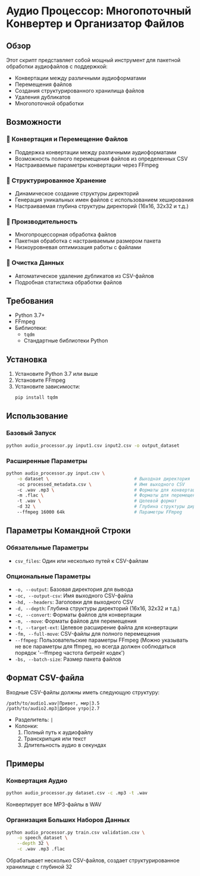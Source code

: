 # Аудио Процессор: Многопоточный Конвертер и Организатор Файлов

## Обзор

Этот скрипт представляет собой мощный инструмент для пакетной обработки аудиофайлов с поддержкой:
- Конвертации между различными аудиоформатами
- Перемещения файлов
- Создания структурированного хранилища файлов
- Удаления дубликатов
- Многопоточной обработки

## Возможности

### 🔄 Конвертация и Перемещение Файлов
- Поддержка конвертации между различными аудиоформатами
- Возможность полного перемещения файлов из определенных CSV
- Настраиваемые параметры конвертации через FFmpeg

### 📂 Структурированное Хранение
- Динамическое создание структуры директорий
- Генерация уникальных имен файлов с использованием хеширования
- Настраиваемая глубина структуры директорий (16x16, 32x32 и т.д.)

### 🚀 Производительность
- Многопроцессорная обработка файлов
- Пакетная обработка с настраиваемым размером пакета
- Низкоуровневая оптимизация работы с файлами

### 🧹 Очистка Данных
- Автоматическое удаление дубликатов из CSV-файлов
- Подробная статистика обработки файлов

## Требования

- Python 3.7+
- FFmpeg
- Библиотеки:
  - `tqdm`
  - Стандартные библиотеки Python

## Установка

1. Установите Python 3.7 или выше
2. Установите FFmpeg
3. Установите зависимости:
   ```bash
   pip install tqdm
   ```

## Использование

### Базовый Запуск

```bash
python audio_processor.py input1.csv input2.csv -o output_dataset
```

### Расширенные Параметры

```bash
python audio_processor.py input.csv \
    -o dataset \                                # Выходная директория
    -oc processed_metadata.csv \                # Имя выходного CSV
    -c .wav .mp3 \                              # Форматы для конвертации
    -m .flac \                                  # Форматы для перемещения
    -t .wav \                                   # Целевой формат
    -d 32 \                                     # Глубина структуры директорий
    --ffmpeg 16000 64k                          # Параметры FFmpeg
```

## Параметры Командной Строки

### Обязательные Параметры
- `csv_files`: Один или несколько путей к CSV-файлам

### Опциональные Параметры
- `-o, --output`: Базовая директория для вывода
- `-oc, --output-csv`: Имя выходного CSV-файла
- `-hd, --headers`: Заголовки для выходного CSV
- `-d, --depth`: Глубина структуры директорий (16x16, 32x32 и т.д.)
- `-c, --convert`: Форматы файлов для конвертации
- `-m, --move`: Форматы файлов для перемещения
- `-t, --target-ext`: Целевое расширение файла для конвертации
- `-fm, --full-move`: CSV-файлы для полного перемещения
- `--ffmpeg`: Пользовательские параметры FFmpeg (Можно указывать не все параметры 
  для ffmpeg, но всегда должен соблюдаться порядок '--ffmpeg частота битрейт кодек')
- `-bs, --batch-size`: Размер пакета файлов

## Формат CSV-файла

Входные CSV-файлы должны иметь следующую структуру:
```
/path/to/audio1.wav|Привет, мир|3.5
/path/to/audio2.mp3|Доброе утро|2.7
```

- Разделитель: `|`
- Колонки:
  1. Полный путь к аудиофайлу
  2. Транскрипция или текст
  3. Длительность аудио в секундах

## Примеры

### Конвертация Аудио
```bash
python audio_processor.py dataset.csv -c .mp3 -t .wav
```
Конвертирует все MP3-файлы в WAV

### Организация Больших Наборов Данных
```bash
python audio_processor.py train.csv validation.csv \
    -o speech_dataset \
    --depth 32 \
    -c .wav .mp3 .flac
```
Обрабатывает несколько CSV-файлов, создает структурированное хранилище с глубиной 32
